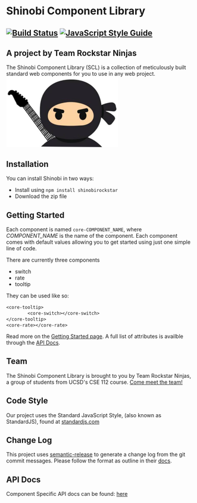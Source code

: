 # Shinobi Component Library
[![Build Status](https://travis-ci.com/ucsd-cse112/cse112-sp19-team10.svg?token=Nn7W4RnbZq1QGEydYuEM&branch=master)](https://travis-ci.com/ucsd-cse112/cse112-sp19-team10) [![JavaScript Style Guide](https://img.shields.io/badge/code_style-standard-brightgreen.svg)](https://standardjs.com)
---

## A project by Team Rockstar Ninjas  
The Shinobi Component Library (SCL) is a collection of meticulously built standard web components for you to use in any web project.  
<img src="img/rockstar_ninja.PNG" title="Team Logo" alt="Team Logo" width="300px"/>

## Installation
You can install Shinobi in two ways:  
- Install using `npm install shinobirockstar`  
- Download the zip file

## Getting Started
Each component is named `core-COMPONENT_NAME`, where *COMPONENT_NAME* is the name of the component. Each component comes with default values allowing you to get started using just one simple line of code. 

There are currently three components  
- switch  
- rate  
- tooltip  

They can be used like so:
```
<core-tooltip>  
        <core-switch></core-switch>  
</core-tooltip>  
<core-rate></core-rate>  
```
Read more on the [Getting Started page](docs/usage/GettingStarted.md).
A full list of attributes is availble through the [API Docs](docs/index.html).    

## Team
The Shinobi Component Library is brought to you by Team Rockstar Ninjas, a group of students from UCSD's CSE 112 course. [Come meet the team!](docs/Team.md)

## Code Style
Our project uses the Standard JavaScript Style, (also known as StandardJS), found at [standardjs.com](standardjs.com)

## Change Log
This project uses [semantic-release](https://github.com/semantic-release/semantic-release#how-does-it-work) to generate a change log from the git commit messages. Please follow the format as outline in their [docs](https://github.com/semantic-release/semantic-release#how-does-it-work).

## API Docs
Component Specific API docs can be found: [here](docs/index.html)  
